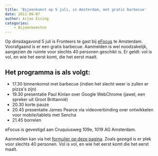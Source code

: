 ```yaml
---
title: 'Bijeenkomst op 5 juli, in Amsterdam, met gratis barbecue'
date: 2011-06-07
author: Arjan Eising
categories:
    - Bijeenkomsten
---
```


Op dinsdagavond 5 juli is Fronteers te gast bij [eFocus](http://efocus.nl) te Amsterdam. Voorafgaand is er een gratis barbecue. Aanmelden is wel noodzakelijk, aangezien de ruimte voor slechts 40 personen geschikt is. Er geldt: vol is vol, en wie het eerst komt, die het eerst maalt.

## Het programma is als volgt:

-   17.30 binnenkomst met barbecue (indien het slecht weer is zullen er pizza's zijn)
-   19.30 presentatie Paul Kinlan over Google WebChrome (jawel, een spreker uit Groot Brittannië)
-   20.30 korte pauze
-   20.45 presentatie James Pearce via videoverbinding over ontwikkelen voor mobile/tablets met Sencha
-   21.45 borrelen

eFocus is gevestigd aan Cruquiusweg 109e, 1019 AG Amsterdam.

Aanmelden kan via het [formulier op deze pagina](/bijeenkomsten/2011/efocus#formulier-1). Zoals gezegd is er plek voor slechts 40 personen. Vol is vol, en wie het eerst komt die het eerst maalt.
